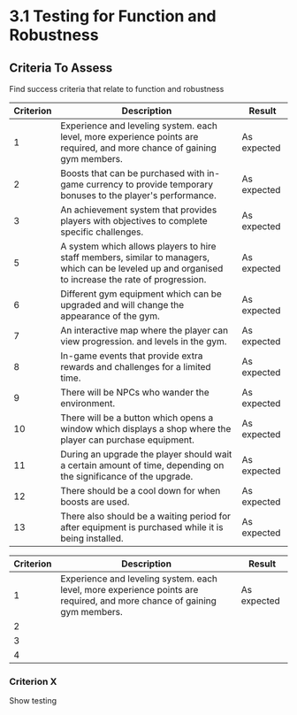 # 3.1 Testing for Function and Robustness

## Criteria To Assess

Find success criteria that relate to function and robustness

| Criterion | Description                                                                                                                                           | Result      |
| --------- | ----------------------------------------------------------------------------------------------------------------------------------------------------- | ----------- |
| 1         | Experience and leveling system. each level, more experience points are required, and more chance of gaining gym members.                              | As expected |
| 2         | Boosts that can be purchased with in-game currency to provide temporary bonuses to the player's performance.                                          | As expected |
| 3         | An achievement system that provides players with objectives to complete specific challenges.                                                          | As expected |
| 5         | A system which allows players to hire staff members, similar to managers,  which can be leveled up and organised to increase the rate of progression. | As expected |
| 6         | Different gym equipment which can be upgraded and will change the appearance of the gym.                                                              | As expected |
| 7         | An interactive map where the player can view progression. and levels in the gym.                                                                      | As expected |
| 8         | In-game events that provide extra rewards and challenges for a limited time.                                                                          | As expected |
| 9         | There will be NPCs who wander the environment.                                                                                                        | As expected |
| 10        | There will be a button which opens a window which displays a shop where the player can purchase equipment.                                            | As expected |
| 11        | During an upgrade the player should wait a certain amount of time, depending on the significance of the upgrade.                                      | As expected |
| 12        | There should be a cool down for when boosts are used.                                                                                                 | As expected |
| 13        | There also should be a waiting period for after equipment is purchased while it is being installed.                                                   | As expected |

| Criterion | Description                                                                                                              | Result      |
| --------- | ------------------------------------------------------------------------------------------------------------------------ | ----------- |
| 1         | Experience and leveling system. each level, more experience points are required, and more chance of gaining gym members. | As expected |
| 2         |                                                                                                                          |             |
| 3         |                                                                                                                          |             |
| 4         |                                                                                                                          |             |

### Criterion X

Show testing
